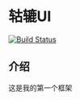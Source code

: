 # 轱辘UI
[![Build Status](https://travis-ci.org/lizeze/vue-gulu.svg?branch=master)](https://travis-ci.org/lizeze/vue-gulu)

## 介绍
这是我的第一个框架